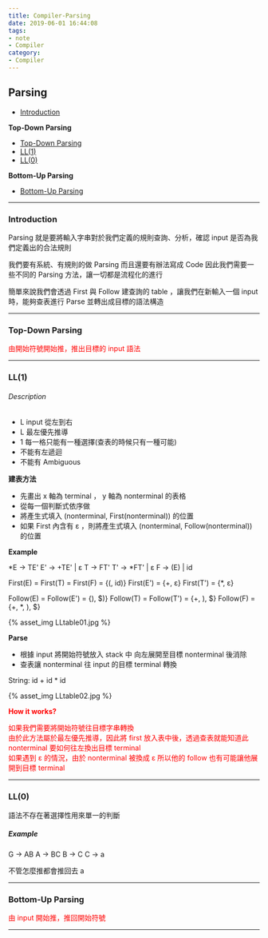 ```yaml
---
title: Compiler-Parsing
date: 2019-06-01 16:44:08
tags:
- note
- Compiler
category:
- Compiler
---
```


## Parsing

* [Introduction](#Introduction)

**Top-Down Parsing**

* [Top-Down Parsing](#Top-Down-Parsing)
* [LL(1)](#LL-1)
* [LL(0)](#LL-0)

**Bottom-Up Parsing**

* [Bottom-Up Parsing](#Bottom-Up-Parsing)

<!--more-->

---

### Introduction

Parsing 就是要將輸入字串對於我們定義的規則查詢、分析，確認 input 是否為我們定義出的合法規則 

我們要有系統、有規則的做 Parsing 而且還要有辦法寫成 Code 因此我們需要一些不同的 Parsing 方法，讓一切都是流程化的進行

簡單來說我們會透過 First 與 Follow 建查詢的 table ，讓我們在新輸入一個 input 時，能夠查表進行 Parse 並轉出成目標的語法構造

---

### Top-Down Parsing

<font color='red'>由開始符號開始推，推出目標的 input 語法</font>

---

### LL(1)

###### Description

* L input 從左到右
* L 最左優先推導
* 1 每一格只能有一種選擇(查表的時候只有一種可能)
* 不能有左遞迴
* 不能有 Ambiguous

**建表方法**

* 先畫出 x 軸為 terminal ， y 軸為 nonterminal 的表格
* 從每一個判斷式依序做
* 將產生式填入 (nonterminal, First(nonterminal)) 的位置
* 如果 First 內含有 ε ，則將產生式填入 (nonterminal, Follow(nonterminal)) 的位置

**Example**

*E -> TE'
E' -> +TE' | ε
T -> FT'
T' -> *FT' | ε
F -> (E) | id

First(E) = First(T) = First(F) = {(, id)}
First(E') = {+, ε}
First(T') = {*, ε}

Follow(E) = Follow(E') = {), $)}
Follow(T) = Follow(T') = {+, ), $}
Follow(F) = {+, *, ), $}

<div style="width:60%;">
{% asset_img LLtable01.jpg %}
</div>


**Parse**

* 根據 input 將開始符號放入 stack 中 向左展開至目標 nonterminal 後消除
* 查表讓 nonterminal 往 input 的目標 terminal 轉換

String: id + id * id

<div style="width:60%;">
{% asset_img LLtable02.jpg %}
</div>

**<font color='red'>How it works?</font>**

<font color='red'>
如果我們需要將開始符號往目標字串轉換<br/>
由於此方法屬於最左優先推導，因此將 first 放入表中後，透過查表就能知道此 nonterminal 要如何往左換出目標 terminal<br/>
如果遇到 ε 的情況，由於 nonterminal 被換成 ε 所以他的 follow 也有可能讓他展開到目標 terminal
</font>

---

### LL(0)

語法不存在著選擇性用來單一的判斷

##### Example

G -> AB
A -> BC
B -> C
C -> a

不管怎麼推都會推回去 a

---

### Bottom-Up Parsing

<font color='red'>由 input 開始推，推回開始符號</font>

---